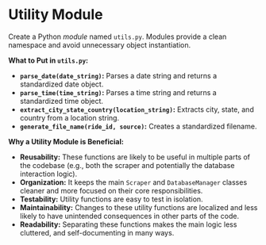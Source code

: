 # Utility Module

Create a Python *module* named `utils.py`. Modules provide a clean namespace and avoid unnecessary object instantiation.

**What to Put in `utils.py`:**

*   **`parse_date(date_string)`:** Parses a date string and returns a standardized date object.
*   **`parse_time(time_string)`:** Parses a time string and returns a standardized time object.
*   **`extract_city_state_country(location_string)`:** Extracts city, state, and country from a location string.
*   **`generate_file_name(ride_id, source)`:** Creates a standardized filename.

**Why a Utility Module is Beneficial:**

*   **Reusability:** These functions are likely to be useful in multiple parts of the codebase (e.g., both the scraper and potentially the database interaction logic).
*   **Organization:**  It keeps the main `Scraper` and `DatabaseManager` classes cleaner and more focused on their core responsibilities.
*   **Testability:** Utility functions are easy to test in isolation.
*   **Maintainability:**  Changes to these utility functions are localized and less likely to have unintended consequences in other parts of the code.
* **Readability:** Separating these functions makes the main logic less cluttered, and self-documenting in many ways.
